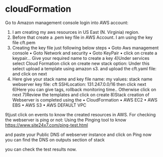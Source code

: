 # cloudFormation
Go to Amazon management console login into AWS account:
1) I am creating my aws resources in US East (N. Virginia) region. 
2) Before that create a .pem key file in AWS Account. I am using the key file cft.pem 
3) Creating the key file just following below steps
•	Goto Aws management console
•	Goto Network and security
•	Goto KeyPair
•	click on create a keypair... Give your required name to create a key
4)Under services select Cloud Formation
click on  create new stack option:
Under this select upload a template using amazon s3. and upload the cft.yaml file:
and click on next
5) Here give your stack name and key file name:
   my values:
   stack name webserver
   key file: cft
   SSHLocation: 131.247.0.0/16
   then click next
6)Here you can give tags, rollback monitoring time..
Otherwise click on next
7)Review the templates and click on create 
8)Stack creation of Webserver is completed 
using the
•	CloudFormation
•	AWS EC2
•	AWS EBS
•	AWS S3
•	AWS DEFAULT VPC

9)just click on events to know the created resources in AWS.
For checking the webserver is ping or not:
Using the Pinging tool to know 
https://www.site24x7.com/ping-test.html
 
and paste your Public DNS of webserver instance and click on Ping now you can find the DNS on outputs section of stack
 

you can check the test results now.
 


